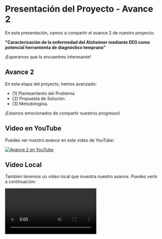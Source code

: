 # Presentación del Proyecto - Avance 2

En esta presentación, vamos a compartir el avance 2 de nuestro proyecto:

**"Caracterización de la enfermedad del Alzheimer mediante EEG como potencial herramienta de diagnóstico temprano"**

¡Esperamos que lo encuentres interesante!

## Avance 2

En esta etapa del proyecto, hemos avanzado:

- [1] Planteamiento del Problema
- [2] Propuesta de Solución.
- [3] Metodologíoa.

¡Estamos emocionados de compartir nuestros progresos!

## Video en YouTube

Puedes ver nuestro avance en este video de YouTube:

[![Avance 2 en YouTube](https://img.youtube.com/vi/GBIu_sNAJUE/maxresdefault.jpg)](https://www.youtube.com/watch?v=T[https://youtu.be/GBIu_sNAJUE])

## Video Local

También tenemos un video local que muestra nuestro avance. Puedes verlo a continuación:

![Video Local](../../Imagenes/Video_Proyecto.mp4)
